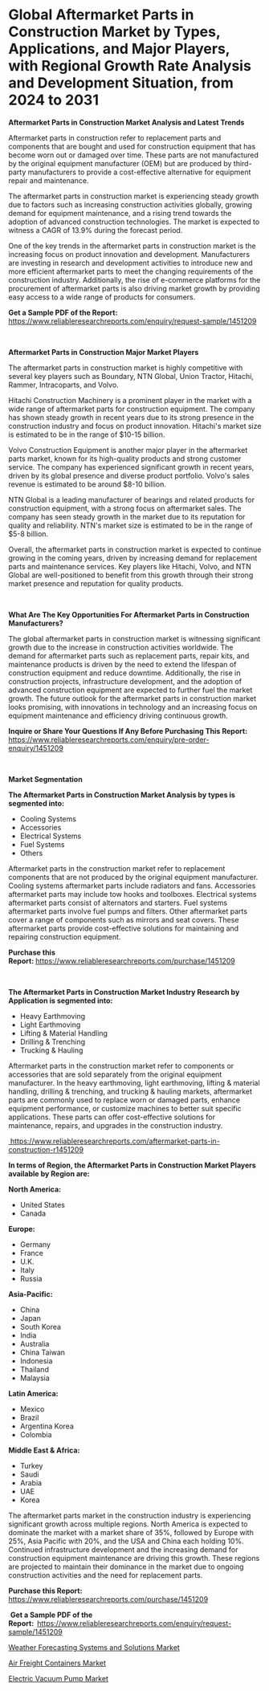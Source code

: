 <p><h1>Global Aftermarket Parts in Construction Market by Types, Applications, and Major Players, with Regional Growth Rate Analysis and Development Situation, from 2024 to 2031</h1></p><p><strong>Aftermarket Parts in Construction Market Analysis and Latest Trends</strong></p>
<p><p>Aftermarket parts in construction refer to replacement parts and components that are bought and used for construction equipment that has become worn out or damaged over time. These parts are not manufactured by the original equipment manufacturer (OEM) but are produced by third-party manufacturers to provide a cost-effective alternative for equipment repair and maintenance.</p><p>The aftermarket parts in construction market is experiencing steady growth due to factors such as increasing construction activities globally, growing demand for equipment maintenance, and a rising trend towards the adoption of advanced construction technologies. The market is expected to witness a CAGR of 13.9% during the forecast period.</p><p>One of the key trends in the aftermarket parts in construction market is the increasing focus on product innovation and development. Manufacturers are investing in research and development activities to introduce new and more efficient aftermarket parts to meet the changing requirements of the construction industry. Additionally, the rise of e-commerce platforms for the procurement of aftermarket parts is also driving market growth by providing easy access to a wide range of products for consumers.</p></p>
<p><strong>Get a Sample PDF of the Report:&nbsp;</strong> <a href="https://www.reliableresearchreports.com/enquiry/request-sample/1451209">https://www.reliableresearchreports.com/enquiry/request-sample/1451209</a></p>
<p>&nbsp;</p>
<p><strong>Aftermarket Parts in Construction Major Market Players</strong></p>
<p><p>The aftermarket parts in construction market is highly competitive with several key players such as Boundary, NTN Global, Union Tractor, Hitachi, Rammer, Intracoparts, and Volvo. </p><p>Hitachi Construction Machinery is a prominent player in the market with a wide range of aftermarket parts for construction equipment. The company has shown steady growth in recent years due to its strong presence in the construction industry and focus on product innovation. Hitachi's market size is estimated to be in the range of $10-15 billion.</p><p>Volvo Construction Equipment is another major player in the aftermarket parts market, known for its high-quality products and strong customer service. The company has experienced significant growth in recent years, driven by its global presence and diverse product portfolio. Volvo's sales revenue is estimated to be around $8-10 billion.</p><p>NTN Global is a leading manufacturer of bearings and related products for construction equipment, with a strong focus on aftermarket sales. The company has seen steady growth in the market due to its reputation for quality and reliability. NTN's market size is estimated to be in the range of $5-8 billion.</p><p>Overall, the aftermarket parts in construction market is expected to continue growing in the coming years, driven by increasing demand for replacement parts and maintenance services. Key players like Hitachi, Volvo, and NTN Global are well-positioned to benefit from this growth through their strong market presence and reputation for quality products.</p></p>
<p>&nbsp;</p>
<p><strong>What Are The Key Opportunities For Aftermarket Parts in Construction Manufacturers?</strong></p>
<p><p>The global aftermarket parts in construction market is witnessing significant growth due to the increase in construction activities worldwide. The demand for aftermarket parts such as replacement parts, repair kits, and maintenance products is driven by the need to extend the lifespan of construction equipment and reduce downtime. Additionally, the rise in construction projects, infrastructure development, and the adoption of advanced construction equipment are expected to further fuel the market growth. The future outlook for the aftermarket parts in construction market looks promising, with innovations in technology and an increasing focus on equipment maintenance and efficiency driving continuous growth.</p></p>
<p><strong>Inquire or Share Your Questions If Any Before Purchasing This Report:</strong> <a href="https://www.reliableresearchreports.com/enquiry/pre-order-enquiry/1451209">https://www.reliableresearchreports.com/enquiry/pre-order-enquiry/1451209</a></p>
<p>&nbsp;</p>
<p><strong>Market Segmentation</strong></p>
<p><strong>The Aftermarket Parts in Construction Market Analysis by types is segmented into:</strong></p>
<p><ul><li>Cooling Systems</li><li>Accessories</li><li>Electrical Systems</li><li>Fuel Systems</li><li>Others</li></ul></p>
<p><p>Aftermarket parts in the construction market refer to replacement components that are not produced by the original equipment manufacturer. Cooling systems aftermarket parts include radiators and fans. Accessories aftermarket parts may include tow hooks and toolboxes. Electrical systems aftermarket parts consist of alternators and starters. Fuel systems aftermarket parts involve fuel pumps and filters. Other aftermarket parts cover a range of components such as mirrors and seat covers. These aftermarket parts provide cost-effective solutions for maintaining and repairing construction equipment.</p></p>
<p><strong>Purchase this Report:&nbsp;</strong><a href="https://www.reliableresearchreports.com/purchase/1451209">https://www.reliableresearchreports.com/purchase/1451209</a></p>
<p>&nbsp;</p>
<p><strong>The Aftermarket Parts in Construction Market Industry Research by Application is segmented into:</strong></p>
<p><ul><li>Heavy Earthmoving</li><li>Light Earthmoving</li><li>Lifting & Material Handling</li><li>Drilling & Trenching</li><li>Trucking & Hauling</li></ul></p>
<p><p>Aftermarket parts in the construction market refer to components or accessories that are sold separately from the original equipment manufacturer. In the heavy earthmoving, light earthmoving, lifting & material handling, drilling & trenching, and trucking & hauling markets, aftermarket parts are commonly used to replace worn or damaged parts, enhance equipment performance, or customize machines to better suit specific applications. These parts can offer cost-effective solutions for maintenance, repairs, and upgrades in the construction industry.</p></p>
<p><a href="https://www.reliableresearchreports.com/aftermarket-parts-in-construction-r1451209">&nbsp;https://www.reliableresearchreports.com/aftermarket-parts-in-construction-r1451209</a></p>
<p><strong>In terms of Region, the Aftermarket Parts in Construction Market Players available by Region are:</strong></p>
<p>
    <p> <strong> North America: </strong>
        <ul>
            <li>United States</li>
            <li>Canada</li>
        </ul>
        </p> 
    <p> <strong> Europe: </strong>
        <ul>
            <li>Germany</li>
            <li>France</li>
            <li>U.K.</li>
            <li>Italy</li>
            <li>Russia</li>
        </ul>
        </p> 
    <p> <strong> Asia-Pacific: </strong>
        <ul>
            <li>China</li>
            <li>Japan</li>
            <li>South Korea</li>
            <li>India</li>
            <li>Australia</li>
            <li>China Taiwan</li>
            <li>Indonesia</li>
            <li>Thailand</li>
            <li>Malaysia</li>
        </ul>
        </p> 
    <p> <strong> Latin America: </strong>
        <ul>
            <li>Mexico</li>
            <li>Brazil</li>
            <li>Argentina Korea</li>
            <li>Colombia</li>
        </ul>
        </p> 
    <p> <strong> Middle East & Africa: </strong>
        <ul>
            <li>Turkey</li>
            <li>Saudi</li>
            <li>Arabia</li>
            <li>UAE</li>
            <li>Korea</li>
        </ul>
    </p>
    </p>
<p><p>The aftermarket parts market in the construction industry is experiencing significant growth across multiple regions. North America is expected to dominate the market with a market share of 35%, followed by Europe with 25%, Asia Pacific with 20%, and the USA and China each holding 10%. Continued infrastructure development and the increasing demand for construction equipment maintenance are driving this growth. These regions are projected to maintain their dominance in the market due to ongoing construction activities and the need for replacement parts.</p></p>
<p><strong>Purchase this Report: </strong><a href="https://www.reliableresearchreports.com/purchase/1451209">https://www.reliableresearchreports.com/purchase/1451209</a></p>
<p>&nbsp;<strong>Get a Sample PDF of the Report:&nbsp;&nbsp;</strong><a href="https://www.reliableresearchreports.com/enquiry/request-sample/1451209">https://www.reliableresearchreports.com/enquiry/request-sample/1451209</a></p>
<p><strong></strong></p>
<p><p><a href="https://github.com/sofayahoo2023/Market-Research-Report-List-4/blob/main/weather-forecasting-systems-and-solutions-market.md">Weather Forecasting Systems and Solutions Market</a></p><p><a href="https://www.linkedin.com/pulse/decoding-air-freight-containers-market-metrics-share-wpoce?trackingId=ZgJSJlAo5MjZYJee06YOZQ%3D%3D">Air Freight Containers Market</a></p><p><a href="https://www.linkedin.com/pulse/electric-vacuum-pump-market-key-successful-business-strategy-tpgde?trackingId=SPUbEisiXf%2FQqd9%2FtB5lxw%3D%3D">Electric Vacuum Pump Market</a></p></p>